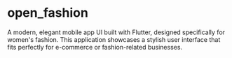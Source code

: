 # open_fashion
 A modern, elegant mobile app UI built with Flutter, designed specifically for women's fashion. This application showcases a stylish user interface that fits perfectly for e-commerce or fashion-related businesses.
